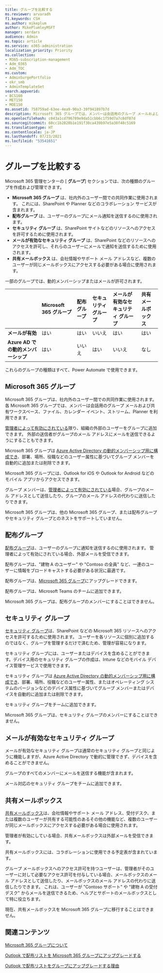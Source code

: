 ```yaml
---
title: グループを比較する
ms.reviewer: arvaradh
f1.keywords: CSH
ms.author: mikeplum
author: MikePlumleyMSFT
manager: serdars
audience: Admin
ms.topic: article
ms.service: o365-administration
localization_priority: Priority
ms.collection:
- M365-subscription-management
- Adm_O365
- Adm_TOC
ms.custom:
- AdminSurgePortfolio
- okr_smb
- AdminTemplateSet
search.appverid:
- BCS160
- MET150
- MOE150
ms.assetid: 758759ad-63ee-4ea9-90a3-39f941897b7d
description: Microsoft 365 グループでは、メンバーは会話用のグループ メールおよび共有ワークスペース、ファイル、カレンダー イベント、ストリーム、Planner を利用できます。
ms.openlocfilehash: c043a1cd796789e9da51cbb6c1f59d7a7c8df07d
ms.sourcegitcommit: 60cc1b2828b1e191f30ca439b97e5a38f48c5169
ms.translationtype: HT
ms.contentlocale: ja-JP
ms.lasthandoff: 07/23/2021
ms.locfileid: "53541651"
---
```

# <a name="compare-groups"></a>グループを比較する

Microsoft 365 管理センターの [ **グループ**] セクションでは、次の種類のグループを作成および管理できます。 

- **Microsoft 365 グループ** は、社内外のユーザー間での共同作業に使用されます。 これには、SharePoint や Planner などのコラボレーション サービスが含まれます。
- **配布グループ** は、ユーザーのグループにメール通知を送信するのに使用されます。
- **セキュリティ グループ** は、SharePoint サイトなどのリソースへのアクセスを許可するために使用されます。
- **メールが有効なセキュリティ グループ** は、SharePoint などのリソースへのアクセスを許可し、それらのユーザーにメールで通知を送信するために使用されます。
- **共有メールボックス** は、会社情報やサポート メール アドレスなど、複数のユーザーが同じメールボックスにアクセスする必要がある場合に使用されます。

一部のグループでは、動的メンバーシップまたはメールが許可されます。

||Microsoft 365 グループ|配布グループ|セキュリティ グループ|メールが有効なセキュリティ グループ|共有メールボックス|
|:----|:----|:----|:----|:----|:----|
|**メールが有効**|はい|はい|いいえ|はい|はい|
|**Azure AD での動的メンバーシップ**|はい|いいえ|はい|いいえ|なし|

これらのグループの種類はすべて、Power Automate で使用できます。

## <a name="microsoft-365-groups"></a>Microsoft 365 グループ

Microsoft 365 グループは、社内外のユーザー間での共同作業に使用されます。 各 Microsoft 365 グループでは、メンバーは会話用のグループ メールおよび共有ワークスペース、ファイル、カレンダー イベント、ストリーム、Planner を利用できます。

[管理者によって有効にされている](manage-guest-access-in-groups.md)限り、組織の外部のユーザーをグループに追加できます。 外部の送信者がグループのメール アドレスにメールを送信できるようにすることもできます。

Microsoft 365 グループは [Azure Active Directory の動的メンバーシップ用に構成でき](/azure/active-directory/users-groups-roles/groups-change-type)、部署、場所、役職などのユーザー属性に基づいてグループ メンバーを自動的に追加または削除できます。

Microsoft 365 グループには、Outlook for iOS や Outlook for Android などのモバイル アプリからアクセスできます。

グループ メンバーは、[管理者によって有効にされている](../../solutions/allow-members-to-send-as-or-send-on-behalf-of-group.md)場合、グループのメール アドレスとして送信したり、グループのメール アドレスの代わりに送信したりできます。

Microsoft 365 グループは、他の Microsoft 365 グループ、または配布グループやセキュリティ グループとのネストをサポートしていません。

## <a name="distribution-groups"></a>配布グループ

[配布グループ](/exchange/recipients-in-exchange-online/manage-distribution-groups/manage-distribution-groups)は、ユーザーのグループに通知を送信するのに使用されます。 管理者によって有効にされている場合、外部メールを受信できます。

配布グループは、"建物 A のユーザー" や "Contoso の全員" など、一連のユーザーに情報をブロードキャストする必要がある状況に最適です。

配布グループは、[Microsoft 365 グループ](../manage/upgrade-distribution-lists.md)にアップグレードできます。

配布グループは、Microsoft Teams のチームに追加できます。

Microsoft 365 グループは、配布グループのメンバーにすることはできません。

## <a name="security-groups"></a>セキュリティ グループ

[セキュリティ グループ](../email/create-edit-or-delete-a-security-group.md)は、SharePoint などの Microsoft 365 リソースへのアクセスを許可するために使用されます。 ユーザーを各リソースに個別に追加するのではなく、グループを管理するだけで済むため、管理が容易になります。

セキュリティ グループには、ユーザーまたはデバイスを含めることができます。デバイス用のセキュリティ グループの作成は、Intune などのモバイル デバイス管理サービスで使用できます。

セキュリティ グループは [Azure Active Directory の動的メンバーシップ用に構成でき](/azure/active-directory/users-groups-roles/groups-change-type)、部署、場所、役職などのユーザー属性、またはオペレーティング システムのバージョンなどのデバイス属性に基づいてグループ メンバーまたはデバイスを自動的に追加または削除できます。

セキュリティ グループをチームに追加できます。

Microsoft 365 グループは、セキュリティ グループのメンバーにすることはできません。

## <a name="mail-enabled-security-groups"></a>メールが有効なセキュリティ グループ

メールが有効なセキュリティ グループは通常のセキュリティ グループと同じように機能しますが、Azure Active Directory で動的に管理できず、デバイスを含めることができません。

グループのすべてのメンバーにメールを送信する機能が含まれます。

メール対応のセキュリティ グループをチームに追加できます。

## <a name="shared-mailboxes"></a>共有メールボックス

[共有メールボックス](../email/create-a-shared-mailbox.md)は、会社情報やサポート メール アドレス、受付デスク、または複数のユーザーが共有する可能性のあるその他の機能など、複数のユーザーが同じメールボックスにアクセスする必要がある場合に使用されます。

管理者が有効にしている場合、共有メールボックスは外部メールを受信できます。

共有メールボックスには、コラボレーションに使用できる予定表が含まれています。

グループ メールボックスへのアクセス許可を持つユーザーは、管理者がそのユーザーに対して必要なアクセス許可を付与している場合、メールボックスのメール アドレスとして送信したり、メールボックスのメール アドレスの代わりに送信したりできます。 これは、ユーザーが "Contoso サポート" や "建物 A の受付デスク" からメールを送信できるため、ヘルプとサポートのメールボックスとして特に役立ちます。

現在、共有メールボックスを Microsoft 365 グループに移行することはできません。 

## <a name="related-content"></a>関連コンテンツ

[Microsoft 365 グループについて](https://support.microsoft.com/office/b565caa1-5c40-40ef-9915-60fdb2d97fa2)

[Outlook で配布リストを Microsoft 365 グループにアップグレードする](/microsoft-365/admin/manage/upgrade-distribution-lists)

[Outlook で配布リストをグループにアップグレードする理由](https://support.microsoft.com/office/7fb3d880-593b-4909-aafa-950dd50ce188)
